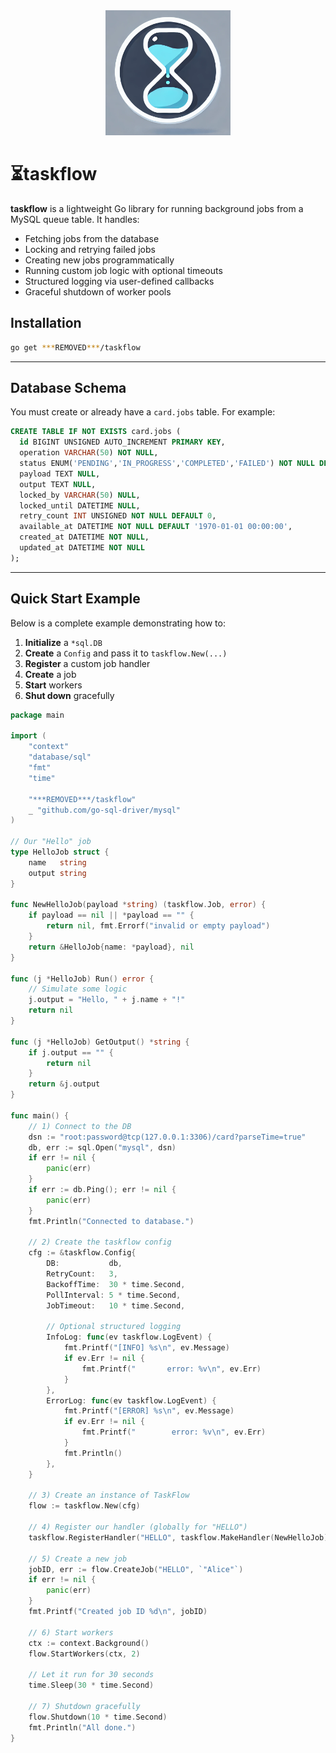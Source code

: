 <div align="center">
  <img src="logo.png" alt="tracesight" width="200px">
</div>

# ⏳taskflow

**taskflow** is a lightweight Go library for running background jobs from a MySQL queue table. It handles:

- Fetching jobs from the database
- Locking and retrying failed jobs
- Creating new jobs programmatically
- Running custom job logic with optional timeouts
- Structured logging via user-defined callbacks
- Graceful shutdown of worker pools

## Installation

```bash
go get ***REMOVED***/taskflow
```

---

## Database Schema

You must create or already have a `card.jobs` table. For example:

```sql
CREATE TABLE IF NOT EXISTS card.jobs (
  id BIGINT UNSIGNED AUTO_INCREMENT PRIMARY KEY,
  operation VARCHAR(50) NOT NULL,
  status ENUM('PENDING','IN_PROGRESS','COMPLETED','FAILED') NOT NULL DEFAULT 'PENDING',
  payload TEXT NULL,
  output TEXT NULL,
  locked_by VARCHAR(50) NULL,
  locked_until DATETIME NULL,
  retry_count INT UNSIGNED NOT NULL DEFAULT 0,
  available_at DATETIME NOT NULL DEFAULT '1970-01-01 00:00:00',
  created_at DATETIME NOT NULL,
  updated_at DATETIME NOT NULL
);
```

---

## Quick Start Example

Below is a complete example demonstrating how to:

1. **Initialize** a `*sql.DB`
2. **Create** a `Config` and pass it to `taskflow.New(...)`
3. **Register** a custom job handler
4. **Create** a job
5. **Start** workers
6. **Shut down** gracefully

```go
package main

import (
    "context"
    "database/sql"
    "fmt"
    "time"

    "***REMOVED***/taskflow"
    _ "github.com/go-sql-driver/mysql"
)

// Our "Hello" job
type HelloJob struct {
    name   string
    output string
}

func NewHelloJob(payload *string) (taskflow.Job, error) {
    if payload == nil || *payload == "" {
        return nil, fmt.Errorf("invalid or empty payload")
    }
    return &HelloJob{name: *payload}, nil
}

func (j *HelloJob) Run() error {
    // Simulate some logic
    j.output = "Hello, " + j.name + "!"
    return nil
}

func (j *HelloJob) GetOutput() *string {
    if j.output == "" {
        return nil
    }
    return &j.output
}

func main() {
    // 1) Connect to the DB
    dsn := "root:password@tcp(127.0.0.1:3306)/card?parseTime=true"
    db, err := sql.Open("mysql", dsn)
    if err != nil {
        panic(err)
    }
    if err := db.Ping(); err != nil {
        panic(err)
    }
    fmt.Println("Connected to database.")

    // 2) Create the taskflow config
    cfg := &taskflow.Config{
        DB:           db,
        RetryCount:   3,
        BackoffTime:  30 * time.Second,
        PollInterval: 5 * time.Second,
        JobTimeout:   10 * time.Second,

        // Optional structured logging
        InfoLog: func(ev taskflow.LogEvent) {
            fmt.Printf("[INFO] %s\n", ev.Message)
            if ev.Err != nil {
                fmt.Printf("       error: %v\n", ev.Err)
            }
        },
        ErrorLog: func(ev taskflow.LogEvent) {
            fmt.Printf("[ERROR] %s\n", ev.Message)
            if ev.Err != nil {
                fmt.Printf("        error: %v\n", ev.Err)
            }
            fmt.Println()
        },
    }

    // 3) Create an instance of TaskFlow
    flow := taskflow.New(cfg)

    // 4) Register our handler (globally for "HELLO")
    taskflow.RegisterHandler("HELLO", taskflow.MakeHandler(NewHelloJob))

    // 5) Create a new job
    jobID, err := flow.CreateJob("HELLO", `"Alice"`)
    if err != nil {
        panic(err)
    }
    fmt.Printf("Created job ID %d\n", jobID)

    // 6) Start workers
    ctx := context.Background()
    flow.StartWorkers(ctx, 2)

    // Let it run for 30 seconds
    time.Sleep(30 * time.Second)

    // 7) Shutdown gracefully
    flow.Shutdown(10 * time.Second)
    fmt.Println("All done.")
}
```
